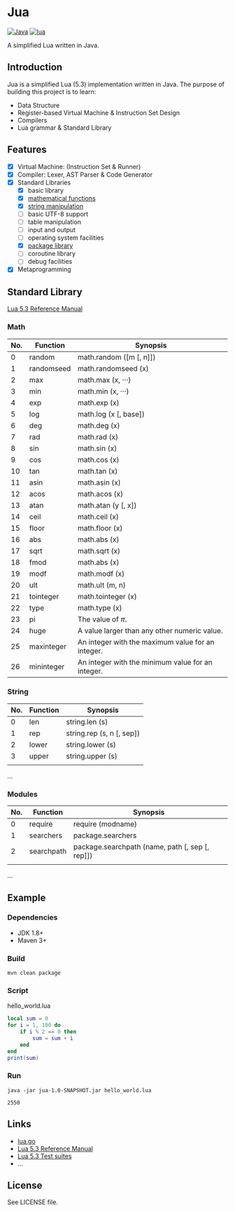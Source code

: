 # Jua

[![Java](https://img.shields.io/badge/language-Java-green.svg)]()
[![lua](https://img.shields.io/badge/language-lua-blue.svg)]()

A simplified Lua written in Java.

## Introduction

Jua is a simplified Lua (5.3) implementation written in Java. The purpose of building this project is to learn:

- Data Structure
- Register-based Virtual Machine & Instruction Set Design
- Compilers
- Lua grammar & Standard Library

## Features

- [x] Virtual Machine: (Instruction Set & Runner)
- [x] Compiler: Lexer, AST Parser & Code Generator
- [x] Standard Libraries
    - [x] basic library
    - [x] [mathematical functions](#Math)
    - [x] [string manipulation](#String)
    - [ ] basic UTF-8 support
    - [ ] table manipulation
    - [ ] input and output
    - [ ] operating system facilities
    - [x] [package library](#Modules)
    - [ ] coroutine library
    - [ ] debug facilities
- [x] Metaprogramming

<!--

### Instruction Set (completed)

| No. | Symbol | Opcode   | Mode | Desc |
| ------ | ----------- | ----------- | ----------- | ----------- |
| 0    | OP_MOVE     | 0x00       | iABC   | `R(A) := R(B)` |
| 1   | OP_LOADK    | 0x01       | iABx   | `R(A) := Kst(Bx)` |
| 2  | OP_LOADKX   | 0x02       | iABx   | `R(A) := Kst(extra arg)` |
| 3 | OP_LOADBOOL | 0x03       | iABC   | `R(A) := (bool)B; if (C) pc++` |
| 4 | OP_LOADNIL  | 0x04       | iABC   | `R(A), R(A+1), ..., R(A+B) := nil` |
| 5 | OP_GETUPVAL | 0x05       | iABC   | `R(A) := UpValue[B]` |
| 6 | OP_GETTABUP | 0x06       | iABC   | `R(A) := UpValue[B][RK(C)]` |
| 7 | OP_GETTABLE | 0x07       | iABC   | `R(A) := R(B)[RK(C)]` |
| 8 | OP_SETTABUP | 0x08       | iABC   | `UpValue[A][RK(B)] := RK(C)` |
| 9 | OP_SETUPVAL | 0x09       | iABC   | `UpValue[B] := R(A)` |
| 10 | OP_SETTABLE | 0x0A       | iABC   | `R(A)[RK(B)] := RK(C)` |
| 11 | OP_NEWTABLE | 0x0B       | iABC   | `R(A) := {} (size = B,C)` |
| 12   | OP_SELF     | 0x0C       | iABC   | `R(A+1) := R(B); R(A) := R(B)[RK(C)]` |
| 13    | OP_ADD      | 0x0D       | iABC   | `R(A) := RK(B) + RK(C)` |
| 14    | OP_SUB      | 0x0E       | iABC   | `R(A) := RK(B) - RK(C)` |
| 15    | OP_MUL      | 0x0F       | iABC   | `R(A) := RK(B) * RK(C)` |
| 16    | OP_MOD      | 0x10       | iABC   | `R(A) := RK(B) % RK(C)` |
| 17    | OP_POW      | 0x11       | iABC   | `R(A) := RK(B) ^ RK(C)` |
| 18    | OP_DIV      | 0x12       | iABC   | `R(A) := RK(B) / RK(C)` |
| 19   | OP_IDIV     | 0x13       | iABC   | `R(A) := RK(B) // RK(C)` |
| 20   | OP_BAND     | 0x14       | iABC   | `R(A) := RK(B) & RK(C)` |
| 21    | OP_BOR      | 0x15       | iABC   | `R(A) := RK(B)` |
| 22   | OP_BXOR     | 0x16       | iABC   | `R(A) := RK(B) ~ RK(C)` |
| 23    | OP_SHL      | 0x17       | iABC   | `R(A) := RK(B) << RK(C)` |
| 24    | OP_SHR      | 0x18       | iABC   | `R(A) := RK(B) >> RK(C)` |
| 25    | OP_UNM      | 0x19       | iABC   | `R(A) := -R(B)` |
| 26   | OP_BNOT     | 0x1A       | iABC   | `R(A) := ~R(B)` |
| 27   | OP_NOT      | 0x1B       | iABC   | `R(A) := not R(B)` |
| 28    | OP_LEN      | 0x1C       | iABC   | `R(A) := length of R(B)` |
| 29 | OP_CONCAT   | 0x1D       | iABC   | `R(A) := R(B).. ... ..R(C)` |
| 30    | OP_JMP      | 0x1E       | iAsBx  | `pc+=sBx; if (A) close all upvalues >= R(A - 1)` |
| 31     | OP_EQ       | 0x1F       | iABC   | `if ((RK(B) == RK(C)) ~= A) then pc++` |
| 32     | OP_LT       | 0x20       | iABC   | `if ((RK(B) <  RK(C)) ~= A) then pc++` |
| 33     | OP_LE       | 0x21       | iABC   | `if ((RK(B) <= RK(C)) ~= A) then pc++` |
| 34   | OP_TEST     | 0x22       | iABC   | `if not (R(A) <=> C) then pc++` |
| 35 | OP_TESTSET  | 0x23       | iABC   | `if (R(B) <=> C) then R(A) := R(B) else pc++` |
| 36   | OP_CALL     | 0x24       | iABC   | `R(A), ... ,R(A+C-2) := R(A)(R(A+1), ... ,R(A+B-1))` |
| 37 | OP_TAILCALL | 0x25       | iABC   | `return R(A)(R(A+1), ... ,R(A+B-1))` |
| 38 | OP_RETURN   | 0x26       | iABC   | `return R(A), ... ,R(A+B-2)` |
| 39 | OP_FORLOOP  | 0x27       | iABC   | `R(A)+=R(A+2); if R(A) <?= R(A+1) then { pc+=sBx; R(A+3)=R(A) }` |
| 40 | OP_FORPREP  | 0x28       | iAsBx  | `R(A)-=R(A+2); pc+=sBx` |
| 41 | OP_TFORCALL | 0x29       | iABC   | `R(A+3), ... ,R(A+2+C) := R(A)(R(A+1), R(A+2));` |
| 42 | OP_TFORLOOP | 0x2A       | iAsBx  | `if R(A+1) ~= nil then { R(A)=R(A+1); pc += sBx }` |
| 43 | OP_SETLIST  | 0x2B       | iABC   | `R(A)[(C-1)*FPF+i] := R(A+i), 1 <= i <= B` |
| 44 | OP_CLOSURE  | 0x2C       | iABx   | `R(A) := closure(KPROTO[Bx])` |
| 45 | OP_VARARG   | 0x2D       | iABC   | `R(A), R(A+1), ..., R(A+B-2) = vararg` |
| 46 | OP_EXTRAARG | 0x2E       |    | `extra (larger) argument for previous opcode` |

-->

## Standard Library

[Lua 5.3 Reference Manual](http://www.lua.org/manual/5.3/manual.html)

### <span id="Math">Math</span>

| No.  | Function   | Synopsis                                          |
| ---- | ---------- | ------------------------------------------------- |
| 0    | random     | math.random ([m [, n]])                           |
| 1    | randomseed | math.randomseed (x)                               |
| 2    | max        | math.max (x, ···)                                 |
| 3    | min        | math.min (x, ···)                                 |
| 4    | exp        | math.exp (x)                                      |
| 5    | log        | math.log (x [, base])                             |
| 6    | deg        | math.deg (x)                                      |
| 7    | rad        | math.rad (x)                                      |
| 8    | sin        | math.sin (x)                                      |
| 9    | cos        | math.cos (x)                                      |
| 10   | tan        | math.tan (x)                                      |
| 11   | asin       | math.asin (x)                                     |
| 12   | acos       | math.acos (x)                                     |
| 13   | atan       | math.atan (y [, x])                               |
| 14   | ceil       | math.ceil (x)                                     |
| 15   | floor      | math.floor (x)                                    |
| 16   | abs        | math.abs (x)                                      |
| 17   | sqrt       | math.sqrt (x)                                     |
| 18   | fmod       | math.abs (x)                                      |
| 19   | modf       | math.modf (x)                                     |
| 20   | ult        | math.ult (m, n)                                   |
| 21   | tointeger  | math.tointeger (x)                                |
| 22   | type       | math.type (x)                                     |
| 23   | pi         | The value of *π*.                                 |
| 24   | huge       | A value larger than any other numeric value.      |
| 25   | maxinteger | An integer with the maximum value for an integer. |
| 26   | mininteger | An integer with the minimum value for an integer. |

### <span id="String">String</span>

| No.  | Function | Synopsis                  |
| ---- | -------- | ------------------------- |
| 0    | len      | string.len (s)            |
| 1    | rep      | string.rep (s, n [, sep]) |
| 2    | lower    | string.lower (s)          |
| 3    | upper    | string.upper (s)          |
|      |          |                           |

...

### <span id="Modules">Modules</span>

| No.  | Function   | Synopsis                                        |
| ---- | ---------- | ----------------------------------------------- |
| 0    | require    | require (modname)                               |
| 1    | searchers  | package.searchers                               |
| 2    | searchpath | package.searchpath (name, path [, sep [, rep]]) |
|      |            |                                                 |

...

## Example

### Dependencies

- JDK 1.8+
- Maven 3+ 

### Build

```shell
mvn clean package
```

### Script

hello_world.lua

```lua
local sum = 0
for i = 1, 100 do
    if i % 2 == 0 then
        sum = sum + i
    end
end
print(sum)
```

### Run

```shell
java -jar jua-1.0-SNAPSHOT.jar hello_world.lua
```

```
2550
```

## Links

- [lua.go](https://github.com/zxh0/lua.go)
- [Lua 5.3 Reference Manual](http://www.lua.org/manual/5.3/manual.html)
- [Lua 5.3 Test suites](http://www.lua.org/tests/lua-5.3.4-tests.tar.gz)
- ...

## License

See LICENSE file.